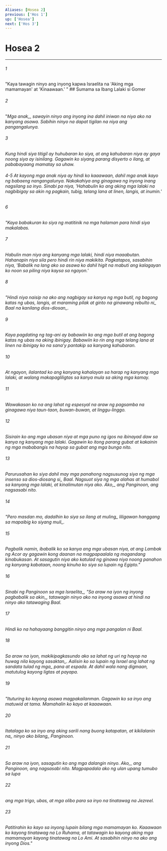```yaml
---
Aliases: [Hosea 2]
previous: ['Hos 1']
up: ['Hosea']
next: ['Hos 3']
---
```

# Hosea 2

***






















###### 1 










"Kaya tawagin ninyo ang inyong kapwa Israelita na 'Aking mga mamamayan' at 'Kinaawaan.' " ## Sumama sa Ibang Lalaki si Gomer 





















###### 2 










"<i class="trans-change">Mga anak,_ sawayin ninyo ang inyong ina dahil iniwan na niya ako na kanyang asawa. Sabihin ninyo na dapat tigilan na niya ang pangangalunya. 





















###### 3 










Kung hindi siya titigil ay huhubaran ko siya, at ang kahubaran niya ay gaya noong siya ay isinilang. Gagawin ko siyang parang disyerto o ilang, at pababayaang mamatay sa uhaw.

###### 4-5 At kayong mga anak niya ay hindi ko kaaawaan, dahil mga anak kayo ng babaeng nangangalunya. Nakakahiya ang ginagawa ng inyong inang nagsilang sa inyo. Sinabi pa niya, 'Hahabulin ko ang aking mga lalaki na nagbibigay sa akin ng pagkain, tubig, telang lana at linen, langis, at inumin.' 





















###### 6 










"Kaya babakuran ko siya ng matitinik na mga halaman para hindi siya makalabas. 





















###### 7 










Habulin man niya ang kanyang mga lalaki, hindi niya maaabutan. Hahanapin niya sila pero hindi rin niya makikita. Pagkatapos, sasabihin niya, 'Babalik na lang ako sa asawa ko dahil higit na mabuti ang kalagayan ko noon sa piling niya kaysa sa ngayon.' 





















###### 8 










"Hindi niya naisip na ako ang nagbigay sa kanya ng mga butil, ng bagong katas ng ubas, langis, at maraming pilak at ginto na ginawang <i class="trans-change">rebulto ni_ Baal <i class="trans-change">na kanilang dios-diosan_. 





















###### 9 










Kaya pagdating ng tag-ani ay babawiin ko ang mga butil at ang bagong katas ng ubas na aking ibinigay. Babawiin ko rin ang mga telang lana at linen na ibinigay ko na sanaʼy pantakip sa kanyang kahubaran. 





















###### 10 










At ngayon, ilalantad ko ang kanyang kahalayan sa harap ng kanyang mga lalaki, at walang makapagliligtas sa kanya mula sa aking mga kamay. 





















###### 11 










Wawakasan ko na ang lahat ng espesyal na araw ng pagsamba na ginagawa niya taun-taon, buwan-buwan, at linggu-linggo. 





















###### 12 










Sisirain ko ang mga ubasan niya at mga puno ng igos na ibinayad daw sa kanya ng kanyang mga lalaki. Gagawin ko itong parang gubat at kakainin ng mga mababangis na hayop sa gubat ang mga bunga nito. 





















###### 13 










Parurusahan ko siya dahil may mga panahong nagsusunog siya ng mga insenso sa <i class="trans-change">dios-diosang si_ Baal. Nagsuot siya ng mga alahas at humabol sa kanyang mga lalaki, at kinalimutan niya ako. <i class="trans-change">Ako,_ ang Panginoon, ang nagsasabi nito. 





















###### 14 










"Pero masdan mo, dadalhin ko siya sa ilang at <i class="trans-change">muling_ liligawan hanggang sa mapaibig ko siyang <i class="trans-change">muli_. 





















###### 15 










Pagbalik namin, ibabalik ko sa kanya ang mga ubasan niya, at ang Lambak ng Acor ay gagawin kong daanan na magpapaalala ng magandang kinabukasan. At sasagutin niya ako katulad ng ginawa niya noong panahon ng kanyang kabataan, noong kinuha ko siya sa lupain ng Egipto." 





















###### 16 










Sinabi ng Panginoon <i class="trans-change">sa mga Israelita_, "Sa araw na iyon <i class="trans-change">ng inyong pagbabalik sa akin_, tatawagin ninyo ako na inyong asawa at hindi na ninyo ako tatawaging Baal. 





















###### 17 










Hindi ko na hahayaang banggitin ninyo ang mga pangalan ni Baal. 





















###### 18 










Sa araw na iyon, makikipagkasundo ako sa lahat ng uri ng hayop <i class="trans-change">na huwag nila kayong sasaktan_. Aalisin ko sa lupain ng Israel ang <i class="trans-change">lahat ng sandata tulad ng mga_ pana at espada. At dahil wala nang digmaan, matutulog kayong ligtas at payapa. 





















###### 19 










"Ituturing ko kayong asawa magpakailanman. Gagawin ko sa inyo ang matuwid at tama. Mamahalin ko kayo at kaaawaan. 





















###### 20 










Itatalaga ko sa inyo ang aking sarili nang buong katapatan, at kikilalanin <i class="trans-change">na_ ninyo <i class="trans-change">ako bilang_ Panginoon. 





















###### 21 










Sa araw na iyon, sasagutin ko ang mga dalangin ninyo. <i class="trans-change">Ako,_ ang Panginoon, ang nagsasabi nito. Magpapadala ako ng ulan upang tumubo sa lupa 





















###### 22 










ang mga trigo, ubas, at mga olibo para sa inyo na tinatawag na Jezreel. 





















###### 23 










Patitirahin ko kayo sa inyong lupain bilang mga mamamayan ko. Kaaawaan ko kayong tinatawag na Lo Ruhama, at tatawagin ko kayong aking mga mamamayan kayong tinatawag na Lo Ami. At sasabihin ninyo na ako ang inyong Dios."
